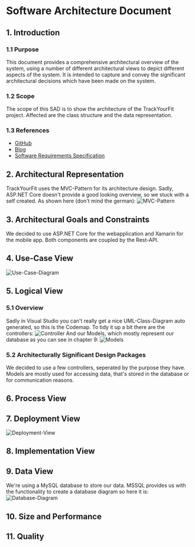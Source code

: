 # Software Architecture Document


## 1. Introduction 
### 1.1 Purpose
This document provides a comprehensive architectural overview of the system, 
using a number of different architectural views to depict different aspects of the system. 
It is intended to capture and convey the significant architectural decisions which have been made on the system.

### 1.2 Scope
The scope of this SAD is to show the architecture of the TrackYourFit project. Affected are the class structure and the data representation.

### 1.3 References
- [GitHub](https://github.com/tobi4321/TrackYourFit)
- [Blog](https://trackyourfit.wordpress.com/)
- [Software Requirements Specification](https://github.com/tobi4321/TrackYourFit/blob/master/Projectmanagement/SRS.md)

## 2. Architectural Representation
TrackYourFit uses the MVC-Pattern for its architecture design.
Sadly, ASP.NET Core doesn't provide a good looking overview, so we stuck with a self created.
As shown here (don't mind the german):
![MVC-Pattern](./MVC-Pattern.png)

## 3. Architectural Goals and Constraints 
We decided to use ASP.NET Core for the webapplication and Xamarin for the mobile app.
Both components are coupled by the Rest-API. 

## 4. Use-Case View 
![Use-Case-Diagram](../Projectmanagement/UseCaseDiagram.jpg)

## 5. Logical View
### 5.1 Overview
Sadly in Visual Studio you can't really get a nice UML-Class-Diagram auto generated, so this is the Codemap.
To tidy it up a bit there are the controllers:
![Controller](./ClassDiagrams%26DB/CodeMap_Controller.PNG)
And our Models, which mostly represent our database as you can see in chapter 9:
![Models](./ClassDiagrams%26DB/CodeMap_Models.PNG)
### 5.2 Architecturally Significant Design Packages
We decided to use a few controllers, seperated by the purpose they have. Models are mostly used for accessing data, that's stored in the database or for communication reasons.
## 6. Process View

## 7. Deployment View
![Deployment-View](./Deployment-View.jpg)

## 8. Implementation View

## 9. Data View
We're using a MySQL database to store our data. 
MSSQL provides us with the functionality to create a database diagram so here it is:
![Database-Diagram](./ClassDiagrams%26DB/DB_Diagram.PNG)
## 10. Size and Performance

## 11. Quality
